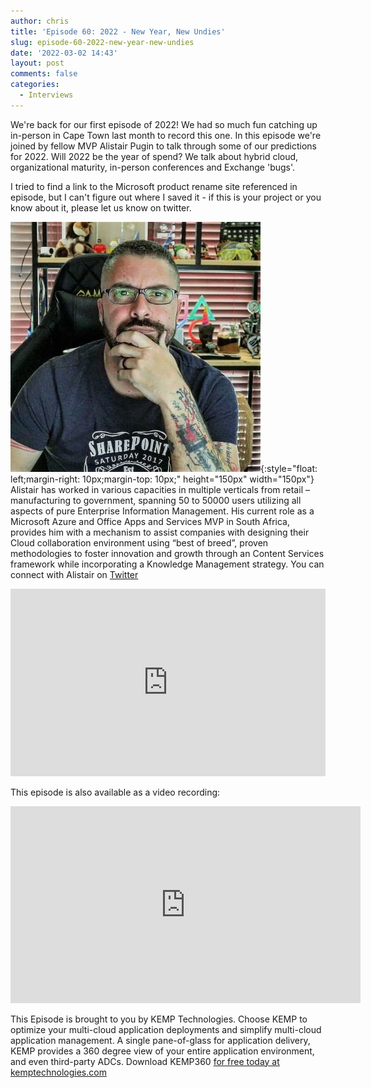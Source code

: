 ```yaml
---
author: chris
title: 'Episode 60: 2022 - New Year, New Undies'
slug: episode-60-2022-new-year-new-undies
date: '2022-03-02 14:43'
layout: post
comments: false
categories:
  - Interviews
---
```


We're back for our first episode of 2022! We had so much fun catching up in-person in Cape Town last month to record this one. In this episode we're joined by fellow MVP Alistair Pugin to talk through some of our predictions for 2022. Will 2022 be the year of spend? We talk about hybrid cloud, organizational maturity, in-person conferences and Exchange 'bugs'.

I tried to find a link to the Microsoft product rename site referenced in episode, but I can't figure out where I saved it - if this is your project or you know about it, please let us know on twitter.

![Alistair](/images/uploads/2022/03/alistair.jpeg){:style="float: left;margin-right: 10px;margin-top: 10px;" height="150px" width="150px"} Alistair has worked in various capacities in multiple verticals from retail – manufacturing to government, spanning 50 to 50000 users utilizing all aspects of pure Enterprise Information Management. His current role as a Microsoft Azure and Office Apps and Services MVP in South Africa, provides him with a mechanism to assist companies with designing their Cloud collaboration environment using “best of breed”, proven methodologies to foster innovation and growth through an Content Services framework while incorporating a Knowledge Management strategy. You can connect with Alistair on [Twitter](https://twitter.com/AlistairPugin)

<p><iframe width="100%" height="300" scrolling="no" frameborder="no" allow="autoplay" src="https://w.soundcloud.com/player/?url=https%3A//api.soundcloud.com/tracks/1225480327&color=%23ff5500&auto_play=false&hide_related=false&show_comments=true&show_user=true&show_reposts=false&show_teaser=true&visual=true"></iframe></p>

This episode is also available as a video recording:

<p><iframe width="560" height="315" src="https://www.youtube.com/embed/BtAnqCsHRPg" title="YouTube video player" frameborder="0" allow="accelerometer; autoplay; clipboard-write; encrypted-media; gyroscope; picture-in-picture" allowfullscreen></iframe></p>

This Episode is brought to you by KEMP Technologies. Choose KEMP to optimize your multi-cloud application deployments and simplify multi-cloud application management. A single pane-of-glass for application delivery, KEMP provides a 360 degree view of your entire application environment, and even third-party ADCs. Download KEMP360 [for free today at kemptechnologies.com](https://kempte.ch/2MYXjew)
